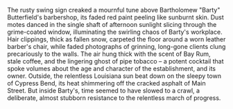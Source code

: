 The rusty swing sign creaked a mournful tune above Bartholomew "Barty" Butterfield's barbershop, its faded red paint peeling like sunburnt skin.  Dust motes danced in the single shaft of afternoon sunlight slicing through the grime-coated window, illuminating the swirling chaos of Barty's workplace.  Hair clippings, thick as fallen snow, carpeted the floor around a worn leather barber's chair, while faded photographs of grinning, long-gone clients clung precariously to the walls. The air hung thick with the scent of Bay Rum, stale coffee, and the lingering ghost of pipe tobacco – a potent cocktail that spoke volumes about the age and character of the establishment, and its owner.  Outside, the relentless Louisiana sun beat down on the sleepy town of Cypress Bend, its heat shimmering off the cracked asphalt of Main Street.  But inside Barty's, time seemed to have slowed to a crawl, a deliberate, almost stubborn resistance to the relentless march of progress.
